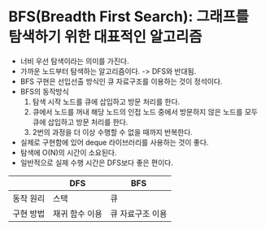 # BFS(Breadth First Search): 그래프를 탐색하기 위한 대표적인 알고리즘
- 너비 우선 탐색이라는 의미를 가진다.
- 가까운 노드부터 탐색하는 알고리즘이다. -> DFS와 반대됨.
- BFS 구현은 선입선출 방식인 큐 자료구조를 이용하는 것이 정석이다.
- BFS의 동작방식
  1. 탐색 시작 노드를 큐에 삽입하고 방문 처리를 한다.
  2. 큐에서 노드를 꺼내 해당 노드의 인접 노드 중에서 방문하지 않은 노드를 모두 큐에 삽입하고 방문 처리를 한다.
  3. 2번의 과정을 더 이상 수행할 수 없을 때까지 반복한다.
- 실제로 구현함에 있어 deque 라이브러리를 사용하는 것이 좋다.
- 탐색에 O(N)의 시간이 소요된다.
- 일반적으로 실제 수행 시간은 DFS보다 좋은 편이다.

|      | DFS            | BFS            |
| ---- | -------------- | -------------- |
| 동작 원리 | 스택          | 큐            |
| 구현 방법 | 재귀 함수 이용 | 큐 자료구조 이용 |
